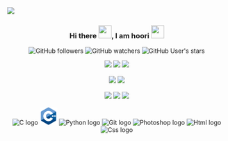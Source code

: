 <img width="140px" src="https://img.shields.io/badge/welcome-1abedb.svg?style=flat&logo=github&color=violet">
<div align="center">

### Hi there <img src="https://raw.githubusercontent.com/MartinHeinz/MartinHeinz/master/wave.gif" width=30px, height=30px />, I am hoori <img src="https://c.tenor.com/eT_e-q0D5xoAAAAC/long-livethe-blob-sunglasses.gif" width=30px, height=30px />

![GitHub followers](https://img.shields.io/github/followers/hooridahesh?color=%230984e3&logo=github)
![GitHub watchers](https://img.shields.io/github/watchers/hooridahesh/hooridahesh?color=%234cd137&label=Profile%20views%20&logo=github)
![GitHub User's stars](https://img.shields.io/github/stars/hooridahesh?color=%23ef5777&logo=github)

<!--<img alt="Github Viewers" src="https://komarev.com/ghpvc/?username=hooridahesh&style=flat&color=4cd137&logo=github">-->

<img width="225px"  src="https://s6.uupload.ir/files/untitled-1_fd1p.jpg">
<img width="225px"  src="https://s6.uupload.ir/files/untitled-1_fd1p.jpg">
<img width="225px"  src="https://s6.uupload.ir/files/untitled-1_fd1p.jpg">
<br><br>
<img width="412px" src="https://github-readme-stats.vercel.app/api?username=hooridahesh&show_icons=true&theme=algolia">
<!--[![Top Langs](https://github-readme-stats.vercel.app/api/top-langs/?username=hooridahesh&langs_count=8&theme=algolia)](https://github.com/hooridahesh/hooridahesh)-->
<img height="162px" src="https://github-readme-stats.vercel.app/api/top-langs?username=hooridahesh&show_icons=true&locale=en&layout=compact&theme=algolia">
<br><br>
<img width="225px"  src="https://s6.uupload.ir/files/untitled-1_fd1p.jpg">
<img width="225px"  src="https://s6.uupload.ir/files/untitled-1_fd1p.jpg">
<img width="225px"  src="https://s6.uupload.ir/files/untitled-1_fd1p.jpg">
<br><br>
<img width="35px" src="https://upload.wikimedia.org/wikipedia/commons/1/19/C_Logo.png" alt="C logo">
<img width="40px" src="https://raw.githubusercontent.com/devicons/devicon/master/icons/cplusplus/cplusplus-original.svg" alt="C++ logo">
<img width="38px" src="https://cdn-icons-png.flaticon.com/512/5968/5968350.png" alt="Python logo">
<img width="47px" src="https://img.icons8.com/color/344/git.png" alt="Git logo">
<img width="34px" src="https://cdn-icons-png.flaticon.com/512/5968/5968520.png" alt="Photoshop logo">
<img width="42px" src="https://img.icons8.com/color/452/html-5--v1.png" alt="Html logo">
<img width="42px" src="https://img.icons8.com/color/452/css3.png" alt="Css logo">


</div>
